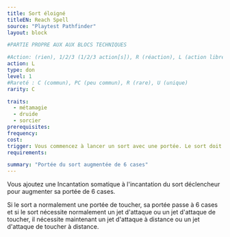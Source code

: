 ```yaml
---
title: Sort éloigné
titleEN: Reach Spell
source: "Playtest Pathfinder"
layout: block

#PARTIE PROPRE AUX AUX BLOCS TECHNIQUES

#Action: (rien), 1/2/3 (1/2/3 action[s]), R (réaction), L (action libre)
action: L
type: don
level: 1
#Rareté : C (commun), PC (peu commun), R (rare), U (unique)
rarity: C

traits:
  - métamagie
  - druide
  - sorcier
prerequisites:
frequency: 
cost:
trigger: Vous commencez à lancer un sort avec une portée. Le sort doit avoir maximum 2 actions d'incantation.
requirements: 

summary: "Portée du sort augmentée de 6 cases"
---
```


Vous ajoutez une Incantation somatique à l'incantation du sort déclencheur pour augmenter sa portée de 6 cases. 

Si le sort a normalement une portée de toucher, sa portée passe à 6 cases et si le sort nécessite normalement un jet d'attaque ou un jet d'attaque de toucher, il nécessite maintenant un jet d'attaque à distance ou un jet d'attaque de toucher à distance.